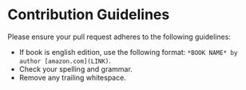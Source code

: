 # Contribution Guidelines

Please ensure your pull request adheres to the following guidelines:
- If book is english edition, use the following format: `*BOOK NAME* by author [amazon.com](LINK)`.
- Check your spelling and grammar.
- Remove any trailing whitespace.
